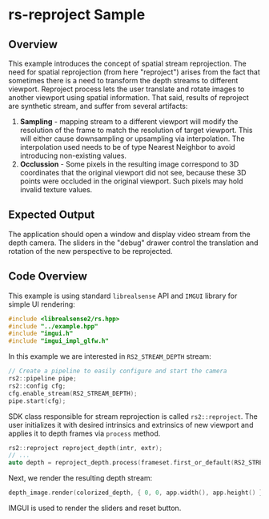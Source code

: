 # rs-reproject Sample

## Overview
 This example introduces the concept of spatial stream reprojection.
 The need for spatial reprojection (from here "reproject") arises from the fact
 that sometimes there is a need to transform the depth streams to different viewport.
 Reproject process lets the user translate and rotate images to another viewport using spatial information.
 That said, results of reproject are synthetic stream, and suffer from several artifacts:
1. **Sampling** - mapping stream to a different viewport will modify the resolution of the frame
               to match the resolution of target viewport. This will either cause downsampling or
               upsampling via interpolation. The interpolation used needs to be of type
               Nearest Neighbor to avoid introducing non-existing values.
2. **Occlussion** - Some pixels in the resulting image correspond to 3D coordinates that the original
               viewport did not see, because these 3D points were occluded in the original viewport.
               Such pixels may hold invalid texture values.
			  
## Expected Output

The application should open a window and display video stream from the depth camera.
The sliders in the "debug" drawer control the translation and rotation of the new perspective to be reprojected.

## Code Overview

This example is using standard `librealsense` API and `IMGUI` library for simple UI rendering:
```cpp
#include <librealsense2/rs.hpp>
#include "../example.hpp"
#include "imgui.h"
#include "imgui_impl_glfw.h"
```

In this example we are interested in `RS2_STREAM_DEPTH` stream:
```cpp
// Create a pipeline to easily configure and start the camera
rs2::pipeline pipe;
rs2::config cfg;
cfg.enable_stream(RS2_STREAM_DEPTH);
pipe.start(cfg);

```

SDK class responsible for stream reprojection is called `rs2::reproject`. The user initializes it with desired intrinsics and extrinsics of new viewport and applies it to depth frames via `process` method.
```cpp
rs2::reproject reproject_depth(intr, extr);
// ...
auto depth = reproject_depth.process(frameset.first_or_default(RS2_STREAM_DEPTH));
```

Next, we render the resulting depth stream:

```cpp
depth_image.render(colorized_depth, { 0, 0, app.width(), app.height() });
```

IMGUI is used to render the sliders and reset button.